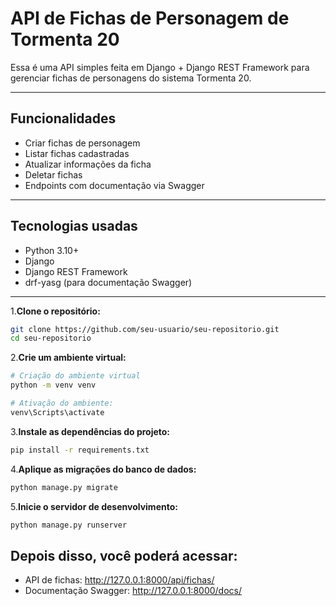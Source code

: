 # API de Fichas de Personagem de Tormenta 20

Essa é uma API simples feita em Django + Django REST Framework para gerenciar fichas de personagens do sistema Tormenta 20. 

---

## Funcionalidades

- Criar fichas de personagem
- Listar fichas cadastradas
- Atualizar informações da ficha
- Deletar fichas
- Endpoints com documentação via Swagger

---

## Tecnologias usadas

- Python 3.10+
- Django
- Django REST Framework
- drf-yasg (para documentação Swagger)

---
1.**Clone o repositório:**

```bash
git clone https://github.com/seu-usuario/seu-repositorio.git
cd seu-repositorio
```

2.**Crie um ambiente virtual:**

```bash
# Criação do ambiente virtual
python -m venv venv

# Ativação do ambiente:
venv\Scripts\activate
```

3.**Instale as dependências do projeto:**

```bash
pip install -r requirements.txt
```

4.**Aplique as migrações do banco de dados:**

```bash
python manage.py migrate
```

5.**Inicie o servidor de desenvolvimento:**

```bash
python manage.py runserver
```

## Depois disso, você poderá acessar:

- API de fichas: http://127.0.0.1:8000/api/fichas/
- Documentação Swagger: http://127.0.0.1:8000/docs/

